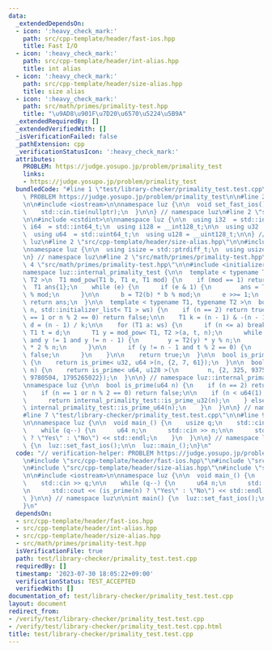 ```yaml
---
data:
  _extendedDependsOn:
  - icon: ':heavy_check_mark:'
    path: src/cpp-template/header/fast-ios.hpp
    title: Fast I/O
  - icon: ':heavy_check_mark:'
    path: src/cpp-template/header/int-alias.hpp
    title: int alias
  - icon: ':heavy_check_mark:'
    path: src/cpp-template/header/size-alias.hpp
    title: size alias
  - icon: ':heavy_check_mark:'
    path: src/math/primes/primality-test.hpp
    title: "\u9AD8\u901F\u7D20\u6570\u5224\u5B9A"
  _extendedRequiredBy: []
  _extendedVerifiedWith: []
  _isVerificationFailed: false
  _pathExtension: cpp
  _verificationStatusIcon: ':heavy_check_mark:'
  attributes:
    PROBLEM: https://judge.yosupo.jp/problem/primality_test
    links:
    - https://judge.yosupo.jp/problem/primality_test
  bundledCode: "#line 1 \"test/library-checker/primality_test.test.cpp\"\n// verification-helper:\
    \ PROBLEM https://judge.yosupo.jp/problem/primality_test\n\n#line 2 \"src/cpp-template/header/fast-ios.hpp\"\
    \n\n#include <iostream>\n\nnamespace luz {\n\n  void set_fast_ios() {\n    std::ios::sync_with_stdio(false);\n\
    \    std::cin.tie(nullptr);\n  }\n\n} // namespace luz\n#line 2 \"src/cpp-template/header/int-alias.hpp\"\
    \n\n#include <cstdint>\n\nnamespace luz {\n\n  using i32  = std::int32_t;\n  using\
    \ i64  = std::int64_t;\n  using i128 = __int128_t;\n\n  using u32  = std::uint32_t;\n\
    \  using u64  = std::uint64_t;\n  using u128 = __uint128_t;\n\n} // namespace\
    \ luz\n#line 2 \"src/cpp-template/header/size-alias.hpp\"\n\n#include <cstddef>\n\
    \nnamespace luz {\n\n  using isize = std::ptrdiff_t;\n  using usize = std::size_t;\n\
    \n} // namespace luz\n#line 2 \"src/math/primes/primality-test.hpp\"\n\n#line\
    \ 4 \"src/math/primes/primality-test.hpp\"\n\n#include <initializer_list>\n\n\
    namespace luz::internal_primality_test {\n\n  template < typename T1, typename\
    \ T2 >\n  T1 mod_pow(T1 b, T1 e, T1 mod) {\n    if (mod == 1) return 0;\n\n  \
    \  T1 ans{1};\n    while (e) {\n      if (e & 1) {\n        ans = T2(ans) * b\
    \ % mod;\n      }\n\n      b = T2(b) * b % mod;\n      e >>= 1;\n    }\n\n   \
    \ return ans;\n  }\n\n  template < typename T1, typename T2 >\n  bool is_prime(T1\
    \ n, std::initializer_list< T1 > ws) {\n    if (n == 2) return true;\n    if (n\
    \ == 1 or n % 2 == 0) return false;\n\n    T1 k = (n - 1) & -(n - 1);\n    T1\
    \ d = (n - 1) / k;\n\n    for (T1 a: ws) {\n      if (n <= a) break;\n\n     \
    \ T1 t = d;\n      T1 y = mod_pow< T1, T2 >(a, t, n);\n      while (t != n - 1\
    \ and y != 1 and y != n - 1) {\n        y = T2(y) * y % n;\n        t = T2(t)\
    \ * 2 % n;\n      }\n\n      if (y != n - 1 and t % 2 == 0) {\n        return\
    \ false;\n      }\n    }\n\n    return true;\n  }\n\n  bool is_prime_u32(u32 n)\
    \ {\n    return is_prime< u32, u64 >(n, {2, 7, 61});\n  }\n\n  bool is_prime_u64(u64\
    \ n) {\n    return is_prime< u64, u128 >(\n        n, {2, 325, 9375, 28178, 450775,\
    \ 9780504, 1795265022});\n  }\n\n} // namespace luz::internal_primality_test\n\
    \nnamespace luz {\n\n  bool is_prime(u64 n) {\n    if (n == 2) return true;\n\
    \    if (n == 1 or n % 2 == 0) return false;\n\n    if (n < u64(1) << 32) {\n\
    \      return internal_primality_test::is_prime_u32(n);\n    } else {\n      return\
    \ internal_primality_test::is_prime_u64(n);\n    }\n  }\n\n} // namespace luz\n\
    #line 7 \"test/library-checker/primality_test.test.cpp\"\n\n#line 9 \"test/library-checker/primality_test.test.cpp\"\
    \n\nnamespace luz {\n\n  void main_() {\n    usize q;\n    std::cin >> q;\n\n\
    \    while (q--) {\n      u64 n;\n      std::cin >> n;\n\n      std::cout << (is_prime(n)\
    \ ? \"Yes\" : \"No\") << std::endl;\n    }\n  }\n\n} // namespace luz\n\nint main()\
    \ {\n  luz::set_fast_ios();\n\n  luz::main_();\n}\n"
  code: "// verification-helper: PROBLEM https://judge.yosupo.jp/problem/primality_test\n\
    \n#include \"src/cpp-template/header/fast-ios.hpp\"\n#include \"src/cpp-template/header/int-alias.hpp\"\
    \n#include \"src/cpp-template/header/size-alias.hpp\"\n#include \"src/math/primes/primality-test.hpp\"\
    \n\n#include <iostream>\n\nnamespace luz {\n\n  void main_() {\n    usize q;\n\
    \    std::cin >> q;\n\n    while (q--) {\n      u64 n;\n      std::cin >> n;\n\
    \n      std::cout << (is_prime(n) ? \"Yes\" : \"No\") << std::endl;\n    }\n \
    \ }\n\n} // namespace luz\n\nint main() {\n  luz::set_fast_ios();\n\n  luz::main_();\n\
    }\n"
  dependsOn:
  - src/cpp-template/header/fast-ios.hpp
  - src/cpp-template/header/int-alias.hpp
  - src/cpp-template/header/size-alias.hpp
  - src/math/primes/primality-test.hpp
  isVerificationFile: true
  path: test/library-checker/primality_test.test.cpp
  requiredBy: []
  timestamp: '2023-07-30 18:05:22+09:00'
  verificationStatus: TEST_ACCEPTED
  verifiedWith: []
documentation_of: test/library-checker/primality_test.test.cpp
layout: document
redirect_from:
- /verify/test/library-checker/primality_test.test.cpp
- /verify/test/library-checker/primality_test.test.cpp.html
title: test/library-checker/primality_test.test.cpp
---
```


